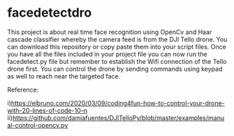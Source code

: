 # facedetectdro

This project is about real time face recognition using  OpenCv and Haar cascade classifier whereby the camera feed is from the DJI Tello drone. You can download this repository or copy paste them into your script files. Once you have all the files included in your project file you can now run the facedetect.py file but remember to establish the Wifi connection of the Tello drone first. You can control the drone by sending commands using keypad as well to reach near the targeted face.

Reference:

i)https://elbruno.com/2020/03/09/coding4fun-how-to-control-your-drone-with-20-lines-of-code-10-n
ii)https://github.com/damiafuentes/DJITelloPy/blob/master/examples/manual-control-opencv.py
